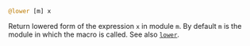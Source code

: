 ```julia
@lower [m] x
```

Return lowered form of the expression `x` in module `m`. By default `m` is the module in which the macro is called. See also [`lower`](@ref).
